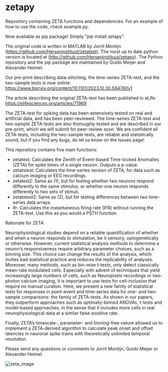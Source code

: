 # zetapy
Repository containing ZETA functions and dependencies. For an example of how to use the code, check example.py. 

Now available as pip package! Simply "pip install zetapy".

The original code is written in MATLAB by Jorrit Montijn (https://github.com/Herseninstituut/zetatest). The most up to date python version is located at (http://github.com/Herseninstituut/zetapy). The Python repository and the pip package are maintained by Guido Meijer and Alexander Heimel. 

Our pre-print describing data-stitching, the time-series ZETA-test, and the two-sample tests is now online: https://www.biorxiv.org/content/10.1101/2023.10.30.564780v1

The article describing the original ZETA-test has been published in eLife: https://elifesciences.org/articles/71969

The ZETA-test for spiking data has been extensively tested on real and artificial data, and has been peer-reviewed. The time-series ZETA-test and two-sample ZETA-tests are also thoroughly tested and are described in our pre-print, which we will submit for peer-review soon. We are confident all ZETA-tests, including the two-sample tests, are reliable and statistically sound, but if you find any bugs, do let us know on the Issues page!

This repository contains five main functions:

 - zetatest: Calculates the Zenith of Event-based Time-locked Anomalies (ZETA) for spike times of a single neuron. Outputs a p-value.
 - zetatstest: Calculates the time-series version of ZETA, for data such as calcium imaging or EEG recordings.
 - zetatest2: Same as (1), but for testing whether two neurons respond differently to the same stimulus; or whether one neuron responds differently to two sets of stimuli.
 - zetatstest2: Same as (2), but for testing differences between two time-series data arrays.
 - ifr: Calculates the instantaneous firing rate (IFR) without running the ZETA-test. Use this as you would a PSTH function.

Rationale for ZETA

Neurophysiological studies depend on a reliable quantification of whether and when a neuron responds to stimulation, be it sensory, optogenetically or otherwise. However, current statistical analysis methods to determine a neuron’s responsiveness require arbitrary parameter choices, such as a binning size. This choice can change the results of the analysis, which invites bad statistical practice and reduces the replicability of analyses. Moreover, many methods, such as bin-wise t-tests, only detect classically mean-rate modulated cells. Especially with advent of techniques that yield increasingly large numbers of cells, such as Neuropixels recordings or two-photon calcium imaging, it is important to use tests for cell-inclusion that require no manual curation. Here, we present a new family of statistical tests for responses in point-event and time-series data for one- and two-sample comparisons: the family of ZETA-tests. As shown in our papers, they outperform approaches such as optimally-binned ANOVAs, t-tests and model-based approaches, in the sense that it includes more cells in real neurophysiological data at a similar false-positive rate.

Finally, ZETA’s timescale-, parameter- and binning-free nature allowed us to implement a ZETA-derived algorithm to calculate peak onset and offset latencies in neuronal spike trains with theoretically unlimited temporal resolution.

Please send any questions or comments to Jorrit Montijn, Guido Meijer or Alexander Heimel.

![zeta_image](https://user-images.githubusercontent.com/15422591/135059690-2d7f216a-726e-4080-a4ec-2b3fae78e10c.png)
